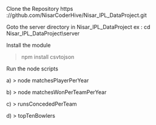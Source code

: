 Clone the Repository https ://github.com/NisarCoderHive/Nisar_IPL_DataProject.git

Goto the  server  directory in Nisar_IPL_DataProject
 ex : cd Nisar_IPL_DataProject\server
 
Install the module

> npm install csvtojson

Run the node scripts 

 a) > node matchesPlayerPerYear
 
 b) > node matchesWonPerTeamPerYear
 
 c) > runsConcededPerTeam
 
 d) > topTenBowlers

 

